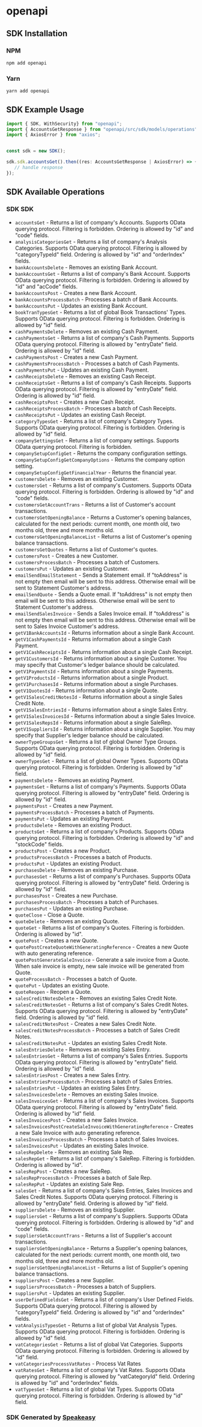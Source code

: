 # openapi

<!-- Start SDK Installation -->
## SDK Installation

### NPM

```bash
npm add openapi
```

### Yarn

```bash
yarn add openapi
```
<!-- End SDK Installation -->

<!-- Start SDK Example Usage -->
## SDK Example Usage

```typescript
import { SDK, WithSecurity} from "openapi";
import { AccountsGetResponse } from "openapi/src/sdk/models/operations";
import { AxiosError } from "axios";


const sdk = new SDK();

sdk.sdk.accountsGet().then((res: AccountsGetResponse | AxiosError) => {
   // handle response
});
```
<!-- End SDK Example Usage -->

<!-- Start SDK Available Operations -->
## SDK Available Operations

### SDK SDK

* `accountsGet` - Returns a list of company's Accounts. Supports OData querying protocol.
Filtering is forbidden.
Ordering is allowed by "id" and "code" fields.
* `analysisCategoriesGet` - Returns a list of company's Analysis Categories. Supports OData querying protocol.
Filtering is allowed by "categoryTypeId" field.
Ordering is allowed by "id" and "orderIndex" fields.
* `bankAccountsDelete` - Removes an existing Bank Account.
* `bankAccountsGet` - Returns a list of company's Bank Account. Supports OData querying protocol.
Filtering is forbidden.
Ordering is allowed by "id" and "acCode" fields.
* `bankAccountsPost` - Creates a new Bank Account.
* `bankAccountsProcessBatch` - Processes a batch of Bank Accounts.
* `bankAccountsPut` - Updates an existing Bank Account.
* `bookTranTypesGet` - Returns a list of global Book Transactions' Types. Supports OData querying protocol.
Filtering is forbidden.
Ordering is allowed by "id" field.
* `cashPaymentsDelete` - Removes an existing Cash Payment.
* `cashPaymentsGet` - Returns a list of company's Cash Payments. Supports OData querying protocol.
Filtering is allowed by "entryDate" field.
Ordering is allowed by "id" field.
* `cashPaymentsPost` - Creates a new Cash Payment.
* `cashPaymentsProcessBatch` - Processes a batch of Cash Payments.
* `cashPaymentsPut` - Updates an existing Cash Payment.
* `cashReceiptsDelete` - Removes an existing Cash Receipt.
* `cashReceiptsGet` - Returns a list of company's Cash Receipts. Supports OData querying protocol.
Filtering is allowed by "entryDate" field.
Ordering is allowed by "id" field.
* `cashReceiptsPost` - Creates a new Cash Receipt.
* `cashReceiptsProcessBatch` - Processes a batch of Cash Receipts.
* `cashReceiptsPut` - Updates an existing Cash Receipt.
* `categoryTypesGet` - Returns a list of company's Category Types. Supports OData querying protocol.
Filtering is forbidden.
Ordering is allowed by "id" field.
* `companySettingsGet` - Returns a list of company settings. Supports OData querying protocol.
Filtering is forbidden.
* `companySetupConfigGet` - Returns the company configuration settings.
* `companySetupConfigGetCompanyOptions` - Returns the company option setting.
* `companySetupConfigGetFinancialYear` - Returns the financial year.
* `customersDelete` - Removes an existing Customer.
* `customersGet` - Returns a list of company's Customers. Supports OData querying protocol.
Filtering is forbidden.
Ordering is allowed by "id" and "code" fields.
* `customersGetAccountTrans` - Returns a list of Customer's account transactions.
* `customersGetOpeningBalance` - Returns a Customer's opening balances, calculated for the next periods: current month, one month old, two months old, three and more months old.
* `customersGetOpeningBalanceList` - Returns a list of Customer's opening balance transactions.
* `customersGetQuotes` - Returns a list of Customer's quotes.
* `customersPost` - Creates a new Customer.
* `customersProcessBatch` - Processes a batch of Customers.
* `customersPut` - Updates an existing Customer.
* `emailSendEmailStatement` - Sends a Statement email.
If "toAddress" is not empty then email will be sent to this address. Otherwise email will be sent to Statement Customer's address.
* `emailSendQuote` - Sends a Quote email.
If "toAddress" is not empty then email will be sent to this address. Otherwise email will be sent to Statement Customer's address.
* `emailSendSalesInvoice` - Sends a Sales Invoice email.
If "toAddress" is not empty then email will be sent to this address. Otherwise email will be sent to Sales Invoice Customer's address.
* `getV1BankAccountsId` - Returns information about a single Bank Account.
* `getV1CashPaymentsId` - Returns information about a single Cash Payment.
* `getV1CashReceiptsId` - Returns information about a single Cash Receipt.
* `getV1CustomersId` - Returns information about a single Customer. You may specify that Customer's ledger balance should be calculated.
* `getV1PaymentsId` - Returns information about a single Payments.
* `getV1ProductsId` - Returns information about a single Product.
* `getV1PurchasesId` - Returns information about a single Purchases.
* `getV1QuotesId` - Returns information about a single Quote.
* `getV1SalesCreditNotesId` - Returns information about a single Sales Credit Note.
* `getV1SalesEntriesId` - Returns information about a single Sales Entry.
* `getV1SalesInvoicesId` - Returns information about a single Sales Invoice.
* `getV1SalesRepsId` - Returns information about a single SaleRep.
* `getV1SuppliersId` - Returns information about a single Supplier. You may specify that Supplier's ledger balance should be calculated.
* `ownerTypeGroupsGet` - Returns a list of global Owner Type Groups. Supports OData querying protocol.
Filtering is forbidden.
Ordering is allowed by "id" field.
* `ownerTypesGet` - Returns a list of global Owner Types. Supports OData querying protocol.
Filtering is forbidden.
Ordering is allowed by "id" field.
* `paymentsDelete` - Removes an existing Payment.
* `paymentsGet` - Returns a list of company's Payments. Supports OData querying protocol.
Filtering is allowed by "entryDate" field.
Ordering is allowed by "id" field.
* `paymentsPost` - Creates a new Payment.
* `paymentsProcessBatch` - Processes a batch of Payments.
* `paymentsPut` - Updates an existing Payment.
* `productsDelete` - Removes an existing Product.
* `productsGet` - Returns a list of company's Products. Supports OData querying protocol.
Filtering is forbidden.
Ordering is allowed by "id" and "stockCode" fields.
* `productsPost` - Creates a new Product.
* `productsProcessBatch` - Processes a batch of Products.
* `productsPut` - Updates an existing Product.
* `purchasesDelete` - Removes an existing Purchase.
* `purchasesGet` - Returns a list of company's Purchases. Supports OData querying protocol.
Filtering is allowed by "entryDate" field.
Ordering is allowed by "id" field.
* `purchasesPost` - Creates a new Purchase.
* `purchasesProcessBatch` - Processes a batch of Purchases.
* `purchasesPut` - Updates an existing Purchase.
* `quoteClose` - Close a Quote.
* `quoteDelete` - Removes an existing Quote.
* `quoteGet` - Returns a list of company's Quotes.
Filtering is forbidden.
Ordering is allowed by "id".
* `quotePost` - Creates a new Quote.
* `quotePostCreateQuoteWithGeneratingReference` - Creates a new Quote with auto generating reference.
* `quotePostGenerateSaleInvoice` - Generate a sale invoice from a Quote.
When sale invoice is empty, new sale invoice will be generated from Quote.
* `quoteProcessBatch` - Processes a batch of Quote.
* `quotePut` - Updates an existing Quote.
* `quoteReopen` - Reopen a Quote.
* `salesCreditNotesDelete` - Removes an existing Sales Credit Note.
* `salesCreditNotesGet` - Returns a list of company's Sales Credit Notes. Supports OData querying protocol.
Filtering is allowed by "entryDate" field.
Ordering is allowed by "id" field.
* `salesCreditNotesPost` - Creates a new Sales Credit Note.
* `salesCreditNotesProcessBatch` - Processes a batch of Sales Credit Notes.
* `salesCreditNotesPut` - Updates an existing Sales Credit Note.
* `salesEntriesDelete` - Removes an existing Sales Entry.
* `salesEntriesGet` - Returns a list of company's Sales Entries. Supports OData querying protocol.
Filtering is allowed by "entryDate" field.
Ordering is allowed by "id" field.
* `salesEntriesPost` - Creates a new Sales Entry.
* `salesEntriesProcessBatch` - Processes a batch of Sales Entries.
* `salesEntriesPut` - Updates an existing Sales Entry.
* `salesInvoicesDelete` - Removes an existing Sales Invoice.
* `salesInvoicesGet` - Returns a list of company's Sales Invoices. Supports OData querying protocol.
Filtering is allowed by "entryDate" field.
Ordering is allowed by "id" field.
* `salesInvoicesPost` - Creates a new Sales Invoice.
* `salesInvoicesPostCreateSaleInvoiceWithGeneratingReference` - Creates a new Sale Invoice with auto generating reference.
* `salesInvoicesProcessBatch` - Processes a batch of Sales Invoices.
* `salesInvoicesPut` - Updates an existing Sales Invoice.
* `salesRepDelete` - Removes an existing Sale Rep.
* `salesRepGet` - Returns a list of company's SaleRep.
Filtering is forbidden.
Ordering is allowed by "id".
* `salesRepPost` - Creates a new SaleRep.
* `salesRepProcessBatch` - Processes a batch of Sale Rep.
* `salesRepPut` - Updates an existing Sale Rep.
* `salesGet` - Returns a list of company's Sales Entries, Sales Invoices and Sales Credit Notes. Supports OData querying protocol.
Filtering is allowed by "entryDate" field.
Ordering is allowed by "id" field.
* `suppliersDelete` - Removes an existing Supplier.
* `suppliersGet` - Returns a list of company's Suppliers. Supports OData querying protocol.
Filtering is forbidden.
Ordering is allowed by "id" and "code" fields.
* `suppliersGetAccountTrans` - Returns a list of Supplier's account transactions.
* `suppliersGetOpeningBalance` - Returns a Supplier's opening balances, calculated for the next periods: current month, one month old, two months old, three and more months old.
* `suppliersGetOpeningBalanceList` - Returns a list of Supplier's opening balance transactions.
* `suppliersPost` - Creates a new Supplier.
* `suppliersProcessBatch` - Processes a batch of Suppliers.
* `suppliersPut` - Updates an existing Supplier.
* `userDefinedFieldsGet` - Returns a list of company's User Defined Fields. Supports OData querying protocol.
Filtering is allowed by "categoryTypeId" field.
Ordering is allowed by "id" and "orderIndex" fields.
* `vatAnalysisTypesGet` - Returns a list of global Vat Analysis Types. Supports OData querying protocol.
Filtering is forbidden.
Ordering is allowed by "id" field.
* `vatCategoriesGet` - Returns a list of global Vat Categories. Supports OData querying protocol.
Filtering is forbidden.
Ordering is allowed by "id" field.
* `vatCategoriesProcessVatRates` - Process Vat Rates
* `vatRatesGet` - Returns a list of company's Vat Rates. Supports OData querying protocol.
Filtering is allowed by "vatCategoryId" field.
Ordering is allowed by "id" and "orderIndex" fields.
* `vatTypesGet` - Returns a list of global Vat Types. Supports OData querying protocol.
Filtering is forbidden.
Ordering is allowed by "id" field.

<!-- End SDK Available Operations -->

### SDK Generated by [Speakeasy](https://docs.speakeasyapi.dev/docs/using-speakeasy/client-sdks)
